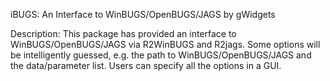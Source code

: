 iBUGS: An Interface to WinBUGS/OpenBUGS/JAGS by gWidgets

Description: This package has provided an interface to WinBUGS/OpenBUGS/JAGS via R2WinBUGS and R2jags. Some options will be intelligently guessed, e.g. the path to WinBUGS/OpenBUGS/JAGS and the data/parameter list. Users can specify all the options in a GUI.